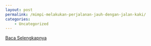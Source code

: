 ```yaml
---
layout: post
permalink: /mimpi-melakukan-perjalanan-jauh-dengan-jalan-kaki/
categories:
    - Uncategorized
---
```


[Baca Selengkapnya](/05)